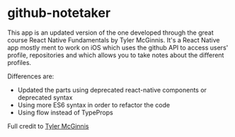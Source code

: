# github-notetaker
This app is an updated version of the one developed through the great course React Native Fundamentals by Tyler McGinnis.
It's a React Native app mostly ment to work on iOS which uses the github API to access users' profile, repositories and which allows you to take notes about the different profiles.

Differences are:
- Updated the parts using deprecated react-native components or deprecated syntax
- Using more ES6 syntax in order to refactor the code
- Using flow instead of TypeProps

Full credit to [Tyler McGinnis](https://github.com/tylermcginnis)
